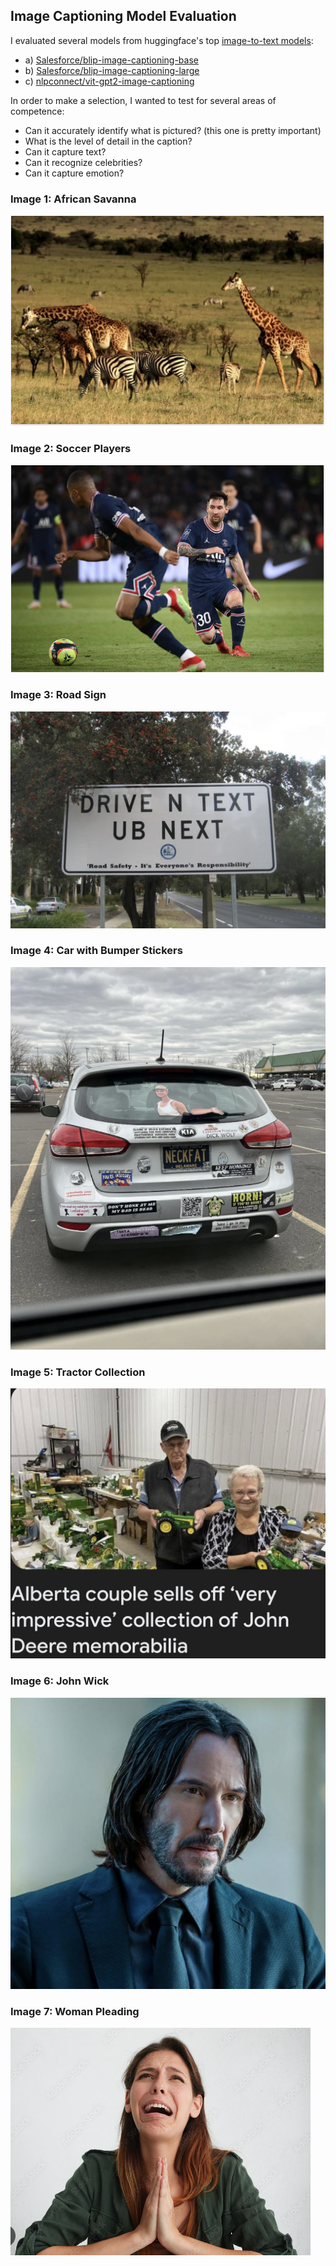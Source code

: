 ## Image Captioning Model Evaluation

I evaluated several models from huggingface's top [image-to-text models](https://huggingface.co/models?pipeline_tag=image-to-text):
- a) [Salesforce/blip-image-captioning-base](https://huggingface.co/Salesforce/blip-image-captioning-base)
- b) [Salesforce/blip-image-captioning-large](https://huggingface.co/Salesforce/blip-image-captioning-large)
- c) [nlpconnect/vit-gpt2-image-captioning](https://huggingface.co/nlpconnect/vit-gpt2-image-captioning)

In order to make a selection, I wanted to test for several areas of competence: 
- Can it accurately identify what is pictured? (this one is pretty important)
- What is the level of detail in the caption?
- Can it capture text?
- Can it recognize celebrities?
- Can it capture emotion?

### Image 1: African Savanna
![savanna](https://github.com/jrbarclay37/LaughGen-AI/blob/main/images/test_images/Savanna.png?raw=true)


### Image 2: Soccer Players
![soccer](https://github.com/jrbarclay37/LaughGen-AI/blob/main/images/test_images/soccer_player.png?raw=true)


### Image 3: Road Sign
![road-sign](https://github.com/jrbarclay37/LaughGen-AI/blob/main/images/test_images/sign_with_text.png?raw=true)


### Image 4: Car with Bumper Stickers
![car-stickers](https://github.com/jrbarclay37/LaughGen-AI/blob/main/images/test_images/car_stickers.png?raw=true)


### Image 5: Tractor Collection
![tractor-collection](https://github.com/jrbarclay37/LaughGen-AI/blob/main/images/test_images/tractor_text.png?raw=true)


### Image 6: John Wick
![john-wick](https://github.com/jrbarclay37/LaughGen-AI/blob/main/images/test_images/Keanu.png?raw=true)


### Image 7: Woman Pleading
![woman-pleading](https://github.com/jrbarclay37/LaughGen-AI/blob/main/images/test_images/woman_pleading.png?raw=true)
